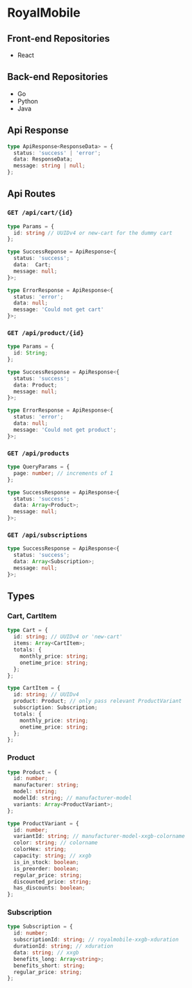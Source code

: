 # RoyalMobile
## Front-end Repositories
- React

## Back-end Repositories
- Go
- Python
- Java

## Api Response
```typescript
type ApiResponse<ResponseData> = {
  status: 'success' | 'error';
  data: ResponseData;
  message: string | null;
};

```

## Api Routes
### `GET /api/cart/{id}`
```typescript
type Params = {
  id: string // UUIDv4 or new-cart for the dummy cart
};

type SuccessReponse = ApiResponse<{
  status: 'success';
  data:  Cart;
  message: null;
}>;

type ErrorResponse = ApiResponse<{
  status: 'error';
  data: null;
  message: 'Could not get cart'
}>;
```

### `GET /api/product/{id}`
```typescript
type Params = {
  id: String;
};

type SuccessResponse = ApiResponse<{
  status: 'success';
  data: Product;
  message: null;
}>;

type ErrorResponse = ApiResponse<{
  status: 'error';
  data: null;
  message: 'Could not get product';
}>;

```

### `GET /api/products`
```typescript
type QueryParams = {
  page: number; // increments of 1
};

type SuccessResponse = ApiResponse<{
  status: 'success';
  data: Array<Product>;
  message: null;
}>;

```

### `GET /api/subscriptions`
```typescript
type SuccessResponse = ApiResponse<{
  status: 'success';
  data: Array<Subscription>;
  message: null;
}>;

```

## Types
### Cart, CartItem
```typescript
type Cart = {
  id: string; // UUIDv4 or 'new-cart'
  items: Array<CartItem>;
  totals: {
    monthly_price: string;
    onetime_price: string;
  };
};

type CartItem = {
  id: string; // UUIDv4
  product: Product; // only pass relevant ProductVariant
  subscription: Subscription;
  totals: {
    monthly_price: string;
    onetime_price: string;
  };
};
```

### Product
```typescript
type Product = {
  id: number;
  manufacturer: string;
  model: string;
  modelId: string; // manufacturer-model
  variants: Array<ProductVariant>;
};

type ProductVariant = {
  id: number;
  variantId: string; // manufacturer-model-xxgb-colorname
  color: string; // colorname
  colorHex: string;
  capacity: string; // xxgb
  is_in_stock: boolean;
  is_preorder: boolean;
  regular_price: string;
  discounted_price: string;
  has_discounts: boolean;
};

```

### Subscription
```typescript
type Subscription = {
  id: number;
  subscriptionId: string; // royalmobile-xxgb-xduration
  durationId: string; // xduration
  data: string; // xxgb
  benefits_long: Array<string>;
  benefits_short: string;
  regular_price: string;
};

```
